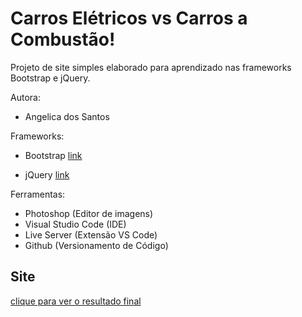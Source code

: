 # Carros Elétricos vs Carros a Combustão! #


Projeto de site simples elaborado para aprendizado nas frameworks Bootstrap e jQuery.


Autora:
- Angelica dos Santos

Frameworks:
- Bootstrap
  [link](https://getbootstrap.com)

- jQuery
  [link](https://jquery.com)

Ferramentas:
- Photoshop (Editor de imagens)
- Visual Studio Code (IDE)
- Live Server (Extensão VS Code)
- Github (Versionamento de Código)


## Site ##

[clique para ver o resultado final](https://angelcomp.github.io/gas-vs-eletric/)
